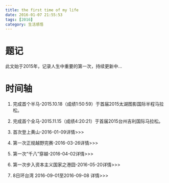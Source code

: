 ```yaml
---
title: the first time of my life
date: 2016-01-07 21:55:53
tags: [2016]
category: 生活感悟
---
```

# 题记

此文始于2015年，记录人生中重要的第一次，持续更新中...

# 时间轴
1. 完成首个半马-2015.10.18（成绩1:50:59）于首届2015太湖图影国际半程马拉松。

2. 完成首个全马-2015.11.15（成绩4:20:21）于首届2015台州吉利国际马拉松。

3. 首次登上黄山-2016-01-09详情>>>

4. 第一次正规越野完赛-2016-03-26详情>>>

5. 第一次“千八”穿越-2016-04-02详情>>>

6. 第一次步入资本主义国家之港囧-2016-05-20详情>>>

7. 8日环台湾 2016-09-01至2016-09-08 详情>>>
